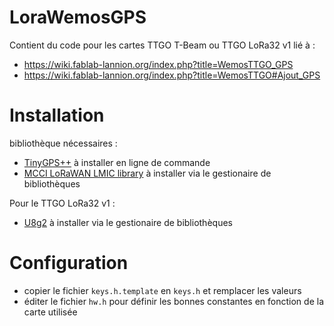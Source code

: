 # LoraWemosGPS

Contient du code pour les cartes TTGO T-Beam ou TTGO LoRa32 v1 lié à :
* https://wiki.fablab-lannion.org/index.php?title=WemosTTGO_GPS
* https://wiki.fablab-lannion.org/index.php?title=WemosTTGO#Ajout_GPS


# Installation

bibliothèque nécessaires :
* [TinyGPS++](https://github.com/mikalhart/TinyGPSPlus) à installer en ligne de commande
* [MCCI LoRaWAN LMIC library](https://github.com/mcci-catena/arduino-lmic)  à installer via le gestionaire de bibliothèques

Pour le TTGO LoRa32 v1 :
* [U8g2](https://github.com/olikraus/u8g2) à installer via le gestionaire de bibliothèques

# Configuration

* copier le fichier `keys.h.template` en `keys.h` et remplacer les valeurs
* éditer le fichier `hw.h` pour définir les bonnes constantes en fonction de la carte utilisée
